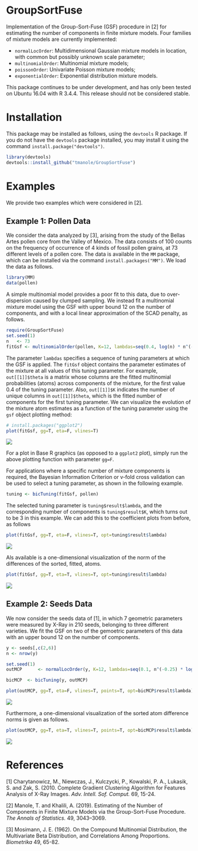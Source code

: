 # GroupSortFuse
Implementation of the Group-Sort-Fuse (GSF) procedure in [2] for estimating the number of components in finite mixture models. Four families of mixture models are currently implemented:
 + `normalLocOrder`: Multidimensional Gaussian mixture models in location, with common but possibly unknown scale parameter;
 + `multinomialOrder`: Multinomial mixture models;
 + `poissonOrder`: Univariate Poisson mixture models;
 + `exponentialOrder`: Exponential distribution mixture models.

This package continues to be under development, and has only been tested on Ubuntu 16.04 with R  3.4.4. This release should not be considered stable. 

# Installation
This package may be installed as follows, using the `devtools` R package. If you do not have the `devtools`
package installed, you may install it using the command `install.package("devtools")`.
```r
library(devtools)
devtools::install_github("tmanole/GroupSortFuse")
```

# Examples
We provide two examples which were considered in [2]. 

## Example 1: Pollen Data
We consider the data analyzed by [3], arising from the study of the Bellas Artes pollen core from the Valley of Mexico. The
data consists of 100 counts on the frequency of occurrence of 4
kinds of fossil pollen grains, at 73 different levels of a pollen core. 
The data is available in the `MM` package, which can be installed
via the command `install.packages("MM")`. We load the data as follows.
```r
library(MM)
data(pollen)
```
A simple multinomial model provides a poor fit to this data, due to over-dispersion
caused by clumped sampling. We instead fit a multinomial mixture model using the GSF
with upper bound 12 on the number of components, and with a local linear approximation
of the SCAD penalty, as follows.
```r
require(GroupSortFuse)
set.seed(1) 
n   <- 73
fitGsf <- multinomialOrder(pollen, K=12, lambdas=seq(0.4, log(n) * n^(-0.25), penalty="SCAD-LLA")
```
The parameter `lambdas` specifies a sequence of tuning parameters at which the GSF is applied. The `fitGsf`
object contains the parameter estimates of the mixture at all values of this tuning parameter. For example, 
`out[[1]]$theta` is a matrix whose columns are the fitted multinomial probabilities (atoms) across components
of the mixture, for the first value 0.4 of the tuning parameter. Also, `out[[1]]$K` indicates the number of unique columns in `out[[1]]$theta`, which is the fitted number of components for the first tuning parameter.
We can visualize the evolution of the mixture atom estimates as a function of the tuning parameter using the `gsf` object plotting method:

```r 
# install.packages("ggplot2")
plot(fitGsf, gg=T, eta=F, vlines=T)
```
![](images/pollenSCAD_gg_theta_no_opt.png)


For a plot in Base R graphics (as opposed to a `ggplot2` plot), simply run the above plotting function with parameter `gg=F`.

For applications where a specific number of mixture components is required, the Bayesian Information Criterion or v-fold cross validation can be used to select a tuning parameter, as shown in the following example.

```r
tuning <- bicTuning(fitGsf, pollen)
```

The selected tuning parameter is `tuning$result$lambda`, and the corresponding number of components is 
`tuning$result$K`, which turns out to be 3 in this example. We can add this to the coefficient plots from before, as follows

```r
plot(fitGsf, gg=T, eta=F, vlines=T, opt=tuning$result$lambda)
```
![](images/pollenSCAD_gg_theta.png)

Als available is a one-dimensional visualization of the norm of the differences of the sorted, fitted, atoms.

```r
plot(fitGsf, gg=T, eta=T, vlines=T, opt=tuning$result$lambda)
```

![](images/pollenSCAD_gg_eta.png)


## Example 2: Seeds Data
We now consider the seeds data of [1],
in which 7 geometric parameters were measured by X-Ray in 210 seeds, belonging to
three different varieties. We fit the GSF on two of the gemoetric parameters of this data
with an upper bound 12 on the number of components. 

```r
y <- seeds[,c(2,6)]
n <- nrow(y)

set.seed(1)
outMCP      <- normalLocOrder(y, K=12, lambdas=seq(0.1, n^(-0.25) * log(n), length.out=10), arbSigma=T, verbose=F, penalty="MCP-LLA")

bicMCP  <- bicTuning(y, outMCP)

plot(outMCP, gg=T, eta=F, vlines=T, points=T, opt=bicMCP$result$lambda)
```

![](images/seedsMCP_gg_theta_trim.png)

Furthermore, a one-dimensional visualization of the sorted atom difference norms is given as follows.

```r
plot(outMCP, gg=T, eta=T, vlines=T, points=T, opt=bicMCP$result$lambda)
```

![](images/seedsMCP_gg_eta.png)


# References 
[1] Charytanowicz, M., Niewczas, J., Kulczycki, P., Kowalski, P. A., Lukasik, S. and Zak, S. (2010. Complete Gradient Clustering Algorithm for Features Analysis of X-Ray Images. *Adv. Intell. Sof. Comput.* 69, 15-24.

[2] Manole, T. and Khalili, A. (2019). Estimating of the Number of Components in Finite Mixture Models via the Group-Sort-Fuse Procedure. *The Annals of Statistics.* 49, 3043–3069.

[3] Mosimann, J. E. (1962). On the Compound Multinomial Distribution, the Multivariate Beta Distribution, and Correlations Among Proportions. *Biometrika* 49, 65-82.
